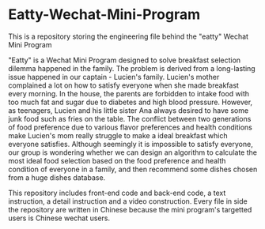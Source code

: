 # Eatty-Wechat-Mini-Program
This is a  repository storing the engineering file behind the "eatty" Wechat Mini Program

"Eatty" is a Wechat Mini Program designed to solve breakfast selection dilemma happened in the family. The problem is derived from a long-lasting issue happened in our captain - Lucien's family. Lucien's mother complained a lot on how to satisfy everyone when she made breakfast every morning. In the house, the parents are forbidden to intake food with too much fat and sugar due to diabetes and high blood pressure. However, as teenagers, Lucien and his little sister Ana always desired to have some junk food such as fries on the table. The conflict between two generations of food preference due to various flavor preferences and health conditions make Lucien's mom really struggle to make a ideal breakfast which everyone satisfies. Although seemingly it is impossible to satisfy everyone, our group is wondering whether we can design an algorithm to calculate the most ideal food selection based on the food preference and health condition of everyone in a family, and then recommend some dishes chosen from a huge dishes database. 

This repository includes front-end code and back-end code, a text instruction, a detail instruction and a video construction. Every file in side the repository are written in Chinese because the mini program's targetted users is Chinese wechat users.
